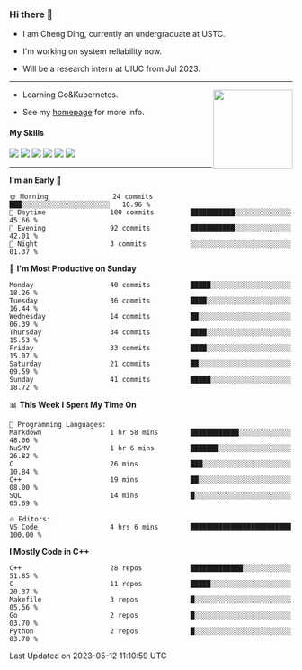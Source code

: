 ### Hi there 👋

* I am Cheng Ding, currently an undergraduate at USTC.
  
* I'm working on system reliability now.

* Will be a research intern at UIUC from Jul 2023.

---

<img align="right" height="141" src="https://github-readme-stats.vercel.app/api?username=IrisesD&theme=tokyonight&show_icons=true&count_private=true">

-  Learning Go&Kubernetes.

-  See my [homepage](https://irisesd.github.io) for more info.

#### My Skills

![](https://img.shields.io/badge/C++-65318e?logo=cplusplus&logoColor=fff)
![](https://img.shields.io/badge/Python-3e74a2?logo=python&logoColor=fff)
![](https://img.shields.io/badge/C-5654a2?logo=c&logoColor=fff)
![](https://img.shields.io/badge/Go-00aaff?logo=go&logoColor=fff)
![](https://img.shields.io/badge/Docker-0088ff?logo=docker&logoColor=fff)
![](https://img.shields.io/badge/Kubernetes-0066FF?logo=kubernetes&logoColor=fff)

---
<!--START_SECTION:waka-->
**I'm an Early 🐤** 

```text
🌞 Morning                24 commits          ███░░░░░░░░░░░░░░░░░░░░░░   10.96 % 
🌆 Daytime                100 commits         ███████████░░░░░░░░░░░░░░   45.66 % 
🌃 Evening                92 commits          ███████████░░░░░░░░░░░░░░   42.01 % 
🌙 Night                  3 commits           ░░░░░░░░░░░░░░░░░░░░░░░░░   01.37 % 
```
📅 **I'm Most Productive on Sunday** 

```text
Monday                   40 commits          █████░░░░░░░░░░░░░░░░░░░░   18.26 % 
Tuesday                  36 commits          ████░░░░░░░░░░░░░░░░░░░░░   16.44 % 
Wednesday                14 commits          ██░░░░░░░░░░░░░░░░░░░░░░░   06.39 % 
Thursday                 34 commits          ████░░░░░░░░░░░░░░░░░░░░░   15.53 % 
Friday                   33 commits          ████░░░░░░░░░░░░░░░░░░░░░   15.07 % 
Saturday                 21 commits          ██░░░░░░░░░░░░░░░░░░░░░░░   09.59 % 
Sunday                   41 commits          █████░░░░░░░░░░░░░░░░░░░░   18.72 % 
```


📊 **This Week I Spent My Time On** 

```text
💬 Programming Languages: 
Markdown                 1 hr 58 mins        ████████████░░░░░░░░░░░░░   48.06 % 
NuSMV                    1 hr 6 mins         ███████░░░░░░░░░░░░░░░░░░   26.82 % 
C                        26 mins             ███░░░░░░░░░░░░░░░░░░░░░░   10.84 % 
C++                      19 mins             ██░░░░░░░░░░░░░░░░░░░░░░░   08.00 % 
SQL                      14 mins             █░░░░░░░░░░░░░░░░░░░░░░░░   05.69 % 

🔥 Editors: 
VS Code                  4 hrs 6 mins        █████████████████████████   100.00 % 
```

**I Mostly Code in C++** 

```text
C++                      28 repos            █████████████░░░░░░░░░░░░   51.85 % 
C                        11 repos            █████░░░░░░░░░░░░░░░░░░░░   20.37 % 
Makefile                 3 repos             █░░░░░░░░░░░░░░░░░░░░░░░░   05.56 % 
Go                       2 repos             █░░░░░░░░░░░░░░░░░░░░░░░░   03.70 % 
Python                   2 repos             █░░░░░░░░░░░░░░░░░░░░░░░░   03.70 % 
```




 Last Updated on 2023-05-12 11:10:59 UTC
<!--END_SECTION:waka-->